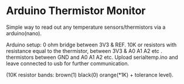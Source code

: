 # Arduino Thermistor Monitor
Simple way to read out any temperature sensors/thermistors via a arduino(nano).

Arduino setup:
0 ohm bridge between 3V3 & REF.
10K or resistors with resistance equal to the thermistor, between 3V3 & A0 A1 A2 etc .
thermistors between GND and A0 A1 A2 etc.
Upload serialtemp.ino and leave connected to usb for further communication.


(10K resistor bands: brown(1) black(0) orange(*1K) + tolerance level).
